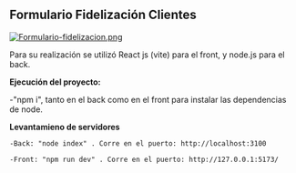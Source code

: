 ## Formulario Fidelización Clientes

[![Formulario-fidelizacion.png](https://i.postimg.cc/zDMvrg9h/Formulario-fidelizacion.png)](https://postimg.cc/ThVfjp22)

Para su realización se utilizó React js (vite) para el front, y node.js para el back.

**Ejecución del proyecto:**

-"npm i", tanto en el back como en el front para instalar las dependencias de node.
  
   **Levantamieno de servidores**
    
    -Back: "node index" . Corre en el puerto: http://localhost:3100
    
    -Front: "npm run dev" . Corre en el puerto: http://127.0.0.1:5173/

